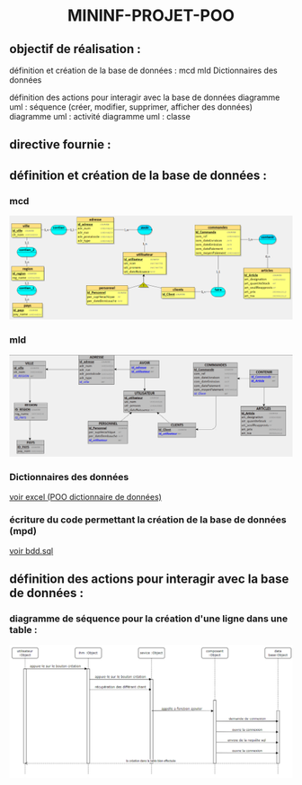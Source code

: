 # <p align="center" > MININF-PROJET-POO </p>
## objectif de réalisation : 

définition et création de la base de données : 
    mcd 
    mld
    Dictionnaires des données

définition des actions pour interagir avec la base de données 
    diagramme uml : séquence (créer, modifier, supprimer, afficher des données)
    diagramme uml : activité
    diagramme uml : classe 

## directive fournie : 



## définition et création de la base de données : 

### mcd 

![Alt text](mcd.png)

### mld

![Alt text](mld.png)

### Dictionnaires des données

[voir excel (POO dictionnaire de données)](POO_dictionnaire_de_données.xlsx)

### écriture du code permettant la création de la base de données (mpd)

[voir bdd.sql](bdd.sql)

## définition des actions pour interagir avec la base de données :

### diagramme de séquence pour la création d'une ligne dans une table :

![Alt text](diagrame_sequence_creation.png)


